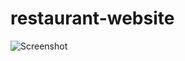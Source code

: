 # restaurant-website
![Screenshot](https://user-images.githubusercontent.com/124119664/220136752-f03a36cd-0f53-4c18-9543-c82dcd9d36ad.png)
